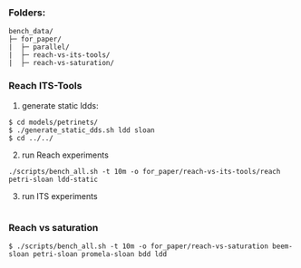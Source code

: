 

### Folders:
```
bench_data/
├─ for_paper/
|  ├─ parallel/
|  ├─ reach-vs-its-tools/
|  ├─ reach-vs-saturation/
```

### Reach ITS-Tools

1. generate static ldds:
```
$ cd models/petrinets/
$ ./generate_static_dds.sh ldd sloan
$ cd ../../
```

2. run Reach experiments
```
./scripts/bench_all.sh -t 10m -o for_paper/reach-vs-its-tools/reach petri-sloan ldd-static
```

3. run ITS experiments
```

```


### Reach vs saturation
```
$ ./scripts/bench_all.sh -t 10m -o for_paper/reach-vs-saturation beem-sloan petri-sloan promela-sloan bdd ldd
```